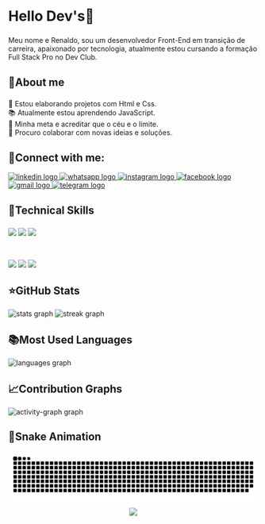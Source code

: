 <h1 align="left">Hello Dev's👋</h1>

###

<p align="left">Meu nome e Renaldo, sou um desenvolvedor Front-End em transição de carreira, apaixonado por tecnologia, atualmente estou cursando a formação Full Stack Pro no Dev Club.</p>

###

<h2 align="left">💬About me</h2>

###

<p align="left">🌱 Estou elaborando projetos com Html e Css.<br>📚 Atualmente estou aprendendo JavaScript.<br>🎯 Minha meta e acreditar que o céu e o limite.<br>🎲 Procuro colaborar com novas ideias e soluções.</p>

###
<h2 align="left">🤝Connect with me:</h2>

<div align="left">
  <a href="https://www.linkedin.com/in/renaldodasilva/" target="_blank">
    <img src="https://raw.githubusercontent.com/maurodesouza/profile-readme-generator/master/src/assets/icons/social/linkedin/default.svg" width="52" height="40" alt="linkedin logo"  />
  </a>
  <a href="https://wa.me/558298406880" target="_blank">
    <img src="https://raw.githubusercontent.com/maurodesouza/profile-readme-generator/master/src/assets/icons/social/whatsapp/default.svg" width="52" height="40" alt="whatsapp logo"  />
  </a>
  <a href="https://www.instagram.com/renaldodasilvaa/" target="_blank">
    <img src="https://raw.githubusercontent.com/maurodesouza/profile-readme-generator/master/src/assets/icons/social/instagram/default.svg" width="52" height="40" alt="instagram logo"  />
  </a>
  <a href="https://www.facebook.com/Renaldinhow" target="_blank">
    <img src="https://raw.githubusercontent.com/maurodesouza/profile-readme-generator/master/src/assets/icons/social/facebook/default.svg" width="52" height="40" alt="facebook logo"  />
  </a>
  <a href="mailto:renaldoprodev@gmail.com" target="_blank">
    <img src="https://raw.githubusercontent.com/maurodesouza/profile-readme-generator/master/src/assets/icons/social/gmail/default.svg" width="52" height="40" alt="gmail logo"  />
  </a>
  <a href="https://t.me/RenaldodaSilva" target="_blank">
    <img src="https://raw.githubusercontent.com/maurodesouza/profile-readme-generator/master/src/assets/icons/social/telegram/default.svg" width="52" height="40" alt="telegram logo"  />
  </a>
</div>

###

###

###

<h2 align="left">💼Technical Skills</h2>

###
![](https://img.shields.io/badge/Code-HTML5-informational?style=flat&logo=HTML5&color=E34F26)
![](https://img.shields.io/badge/Style-CSS3-informational?style=flat&logo=CSS3&color=1572B6)
![](https://img.shields.io/badge/Code-JavaScript-informational?style=flat&logo=JavaScript&color=F7DF1E)

<br>

![](https://img.shields.io/badge/Tools-Figma-informational?style=flat&logo=Figma&color=F24E1E)
![](https://img.shields.io/badge/Tools-Git-informational?style=flat&logo=Git&color=F05032)
![](https://img.shields.io/badge/Tools-GitHub-informational?style=flat&logo=GitHub&color=181717)

###
###

<h2 align="left">⭐️GitHub Stats</h2>

<div align="left">
  <img src="https://github-readme-stats.vercel.app/api?username=renaldoprodev&hide_title=true&hide_rank=false&show_icons=true&include_all_commits=true&count_private=true&disable_animations=false&theme=dracula&locale=en&hide_border=false&order=1" height="150" alt="stats graph"  />
  <img src="https://streak-stats.demolab.com?user=renaldoprodev&locale=en&mode=daily&theme=dracula&hide_border=false&border_radius=5&order=3" height="150" alt="streak graph"  />
</div>

<h2 align="left">📚Most Used Languages</h2>

<div align="left">
  <img src="https://github-readme-stats.vercel.app/api/top-langs?username=renaldoprodev&locale=en&hide_title=true&layout=compact&card_width=320&langs_count=5&theme=dracula&hide_border=false&order=2" height="130" alt="languages graph"  />
</div>

<h2 align="left">📈Contribution Graphs</h2>

<div align="left">
  <img src="https://github-readme-activity-graph.vercel.app/graph?username=renaldoprodev&radius=16&theme=react&area=true&order=5&hide_border=false&hide_title=true" height="250" alt="activity-graph graph"  />
</div>

<h2 align="left">🐍Snake Animation</h2>

<img src="https://raw.githubusercontent.com/renaldoprodev/renaldoprodev/output/snake.svg" alt="Snake animation" />

<div align="center">
  <img src="https://visitor-badge.laobi.icu/badge?page_id=renaldoprodev.renaldoprodev&left_text=Visitors"  />
</div>

###
